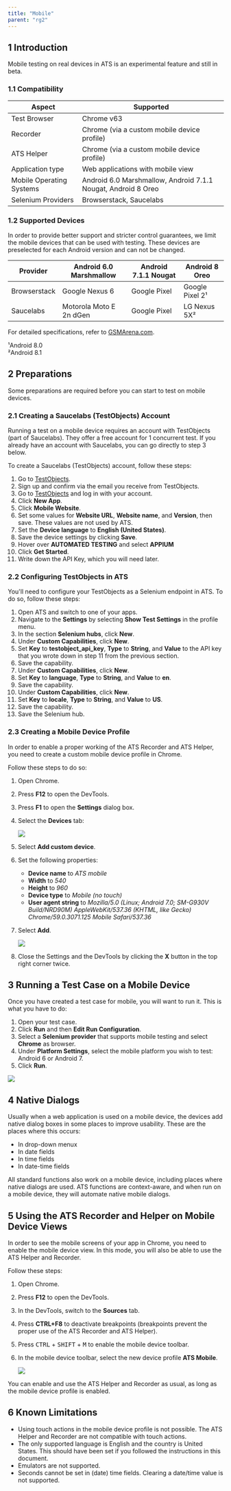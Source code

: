 ```yaml
---
title: "Mobile"
parent: "rg2"
---
```


## 1 Introduction

Mobile testing on real devices in ATS is an experimental feature and still in beta.

### 1.1 Compatibility

| Aspect | Supported |
| ------ | --------- |
| Test Browser | Chrome v63 |
| Recorder | Chrome (via a custom mobile device profile) |
| ATS Helper | Chrome (via a custom mobile device profile) |
| Application type | Web applications with mobile view |
| Mobile Operating Systems | Android 6.0 Marshmallow, Android 7.1.1 Nougat, Android 8 Oreo |
| Selenium Providers | Browserstack, Saucelabs |

### 1.2 Supported Devices

In order to provide better support and stricter control guarantees, we limit the mobile devices that can be used with testing. These devices are preselected for each Android version and can not be changed.

| Provider      |  Android 6.0 Marshmallow | Android 7.1.1 Nougat | Android 8 Oreo       |
| ------------- | -------------------------- | ---------------------- | ---------------------- |
| Browserstack  | Google Nexus 6             | Google Pixel           | Google Pixel 2¹        |
| Saucelabs     | Motorola Moto E 2n dGen    | Google Pixel           | LG Nexus 5X²           |

For detailed specifications, refer to [GSMArena.com](https://www.gsmarena.com/).

¹Android 8.0<br />
²Android 8.1

## 2 Preparations

Some preparations are required before you can start to test on mobile devices.

### 2.1 Creating a Saucelabs (TestObjects) Account

Running a test on a mobile device requires an account with TestObjects (part of Saucelabs). They offer a free account for 1 concurrent test. If you already have an account with Saucelabs, you can go directly to step 3 below.

To create a Saucelabs (TestObjects) account, follow these steps:

1. Go to [TestObjects](https://app.testobject.com/#/signup/).
2. Sign up and confirm via the email you receive from TestObjects.
3. Go to [TestObjects](https://app.testobject.com/#/) and log in with your account.
4. Click **New App**.
5. Click **Mobile Website**.
6. Set some values for **Website URL**, **Website name**, and **Version**, then save. These values are not used by ATS.
7. Set the **Device language** to **English (United States)**.
8. Save the device settings by clicking **Save**.
9. Hover over **AUTOMATED TESTING** and select **APPIUM**
10. Click **Get Started**.
11. Write down the API Key, which you will need later.

### 2.2 Configuring TestObjects in ATS

You'll need to configure your TestObjects as a Selenium endpoint in ATS. To do so, follow these steps:

1. Open ATS and switch to one of your apps.
2. Navigate to the **Settings** by selecting **Show Test Settings** in the profile menu.
3. In the section **Selenium hubs**, click **New**.
4. Under **Custom Capabilities**, click **New**.
5. Set **Key** to **testobject_api_key**, **Type** to **String**, and **Value** to the API key that you wrote down in step 11 from the previous section.
6. Save the capability.
7. Under **Custom Capabilities**, click **New**.
8. Set **Key** to **language**, **Type** to **String**, and **Value** to **en**.
9. Save the capability.
10. Under **Custom Capabilities**, click **New**.
11. Set **Key** to **locale**, **Type** to **String**, and **Value** to **US**.
12. Save the capability.
13. Save the Selenium hub.

### 2.3 Creating a Mobile Device Profile

In order to enable a proper working of the ATS Recorder and ATS Helper, you need to create a custom mobile device profile in Chrome.

Follow these steps to do so:

1. Open Chrome.
2. Press **F12** to open the DevTools.
3. Press **F1** to open the **Settings** dialog box.
4.  Select the **Devices** tab:

    ![](attachments/rg2-mobile/chrome-settings-1.png)
    
5. Select **Add custom device**.
6. Set the following properties:
    * **Device name** to *ATS mobile*
    * **Width** to *540*
    * **Height** to *960*
    * **Device type** to *Mobile (no touch)*
    * **User agent string** to *Mozilla/5.0 (Linux; Android 7.0; SM-G930V Build/NRD90M) AppleWebKit/537.36 (KHTML,  like Gecko) Chrome/59.0.3071.125 Mobile Safari/537.36*
7.  Select **Add**.

    ![](attachments/rg2-mobile/chrome-settings-2.png)
    
8. Close the Settings and the DevTools by clicking the **X** button in the top right corner twice.

## 3 Running a Test Case on a Mobile Device

Once you have created a test case for mobile, you will want to run it. This is what you have to do:

1. Open your test case.
2. Click **Run** and then **Edit Run Configuration**.
3. Select a **Selenium provider** that supports mobile testing and select **Chrome** as browser.
4. Under **Platform Settings**, select the mobile platform you wish to test: Android 6 or Android 7.
5. Click **Run**.

![](attachments/rg2-mobile/run-configuration.png)

## 4 Native Dialogs

Usually when a web application is used on a mobile device, the devices add native dialog boxes in some places to improve usability. These are the places where this occurs:

* In drop-down menux
* In date fields
* In time fields
* In date-time fields

All standard functions also work on a mobile device, including places where native dialogs are used. ATS functions are context-aware, and when run on a mobile device, they will automate native mobile dialogs.

## 5 Using the ATS Recorder and Helper on Mobile Device Views

In order to see the mobile screens of your app in Chrome, you need to enable the mobile device view. In this mode, you will also be able to use the ATS Helper and Recorder.

Follow these steps:

1. Open Chrome.
2. Press **F12** to open the DevTools.
3. In the DevTools, switch to the **Sources** tab. 
4. Press **CTRL+F8** to deactivate breakpoints (breakpoints prevent the proper use of the ATS Recorder and ATS Helper).
5. Press <kbd>CTRL</kbd> + <kbd>SHIFT</kbd> + <kbd>M</kbd> to enable the mobile device toolbar.
6. In the mobile device toolbar, select the new device profile **ATS Mobile**.

    ![](attachments/rg2-mobile/chrome-settings-3.png)

You can enable and use the ATS Helper and Recorder as usual, as long as the mobile device profile is enabled.

## 6 Known Limitations

* Using touch actions in the mobile device profile is not possible. The ATS Helper and Recorder are not compatible with touch actions.
* The only supported language is English and the country is United States. This should have been set if you followed the instructions in this document.
* Emulators are not supported.
* Seconds cannot be set in (date) time fields. Clearing a date/time value is not supported.

